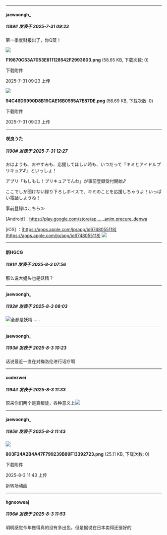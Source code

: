 ﻿
*****

####  jaewoongh_  
##### 1189#       发表于 2025-7-31 09:23

第一季度财报出了，你Q蒸！

<img src="https://img.stage1st.com/forum/202507/31/092330b2th1qnxnqvnl3tt.png" referrerpolicy="no-referrer">

<strong>F19870C53A7053E811128542F2993603.png</strong> (58.65 KB, 下载次数: 0)

下载附件

2025-7-31 09:23 上传

<img src="https://img.stage1st.com/forum/202507/31/092329uxkhz04dyurcqixd.png" referrerpolicy="no-referrer">

<strong>94C46D6990D8B19CAE16B0555A7E87DE.png</strong> (56.69 KB, 下载次数: 0)

下载附件

2025-7-31 09:23 上传


*****

####  咲良うた  
##### 1190#       发表于 2025-7-31 12:27

おはようも、おやすみも、応援してほしい時も、いつだって『キミとアイドルプリキュア♪』といっしょ！

アプリ「もしもし！プリキュアでんわ」が事前登録受付開始♪

ここでしか聞けない録り下ろしボイスで、キミのことを応援しちゃうよ！いっぱい電話しようね！

事前登録はこちら≫

[Android]：[https://play.google.com/store/ap ... _anim.precure_denwa](https://play.google.com/store/apps/details?id=jp.co.toei_anim.precure_denwa)

[iOS] ：[https://apps.apple.com/jp/app/id6748055118](https://apps.apple.com/jp/app/id6748055118)
<img src="https://files.catbox.moe/zmdz4f.jpeg" referrerpolicy="no-referrer">


*****

####  新HGCG  
##### 1191#       发表于 2025-8-3 07:56

那么说大姐头也是妖精？


*****

####  jaewoongh_  
##### 1192#       发表于 2025-8-3 08:03

<img src="https://static.stage1st.com/image/smiley/face2017/022.png" referrerpolicy="no-referrer">全都是妖精……


*****

####  jaewoongh_  
##### 1193#       发表于 2025-8-3 10:23

话说最近一直在对梅洛伦进行话疗啊


*****

####  codezwei  
##### 1194#       发表于 2025-8-3 11:33

原来你们两个是真叛徒，各种意义上<img src="https://static.stage1st.com/image/smiley/face2017/037.png" referrerpolicy="no-referrer">


*****

####  jaewoongh_  
##### 1195#       发表于 2025-8-3 11:43

<img src="https://img.stage1st.com/forum/202508/03/114349d9rqmk0t0fzkiqsq.png" referrerpolicy="no-referrer">

<strong>803F24A2B4A47F799239B89F13392723.png</strong> (25.11 KB, 下载次数: 0)

下载附件

2025-8-3 11:43 上传

新转场动画


*****

####  hgnooweaj  
##### 1196#       发表于 2025-8-3 11:53

明明感觉今年做得真的没有多出色，但是据说在日本卖得还挺好的

